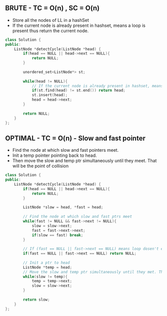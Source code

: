 ## BRUTE - TC = O(n) , SC = O(n)

- Store all the nodes of LL in a hashSet
- If the current node is already present in hashset, means a loop is present thus return the current node.

```cpp
class Solution {
public:
    ListNode *detectCycle(ListNode *head) {
        if(head == NULL || head->next == NULL){
            return NULL;
        }
        
        unordered_set<ListNode*> st;
        
        while(head != NULL){
            // If the current node is already present in hashset, means a loop is present
            if(st.find(head) != st.end()) return head;
            st.insert(head);
            head = head->next;
        }
        
        return NULL;
    }
};
```

## OPTIMAL - TC = O(n) - Slow and fast pointer

- Find the node at which slow and fast pointers meet.
- Init a temp pointer pointing back to head.
- Then move the slow and temp ptr simultaneously until they meet. That will be the point of collision

```cpp
class Solution {
public:
    ListNode *detectCycle(ListNode *head) {
        if(head == NULL || head->next == NULL){
            return NULL;
        }
        
        ListNode *slow = head, *fast = head;
        
        // Find the node at which slow and fast ptrs meet
        while(fast != NULL && fast->next != NULL){
            slow = slow->next;
            fast = fast->next->next;
            if(slow == fast) break;
        }
        
        // If (fast == NULL || fast->next == NULL) means loop dosen't exist
        if(fast == NULL || fast->next == NULL) return NULL;
        
        // Init a ptr to head
        ListNode *temp = head;
        // Move the slow and temp ptr simultaneously until they met. That will be the point of collision
        while(slow != temp){
            temp = temp->next;
            slow = slow->next;
        }
        
        return slow;
    }
};
```

